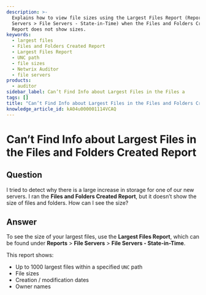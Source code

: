 ```yaml
---
description: >-
  Explains how to view file sizes using the Largest Files Report (Reports > File
  Servers > File Servers - State-in-Time) when the Files and Folders Created
  Report does not show sizes.
keywords:
  - largest files
  - Files and Folders Created Report
  - Largest Files Report
  - UNC path
  - file sizes
  - Netwrix Auditor
  - file servers
products:
  - auditor
sidebar_label: Can’t Find Info about Largest Files in the Files a
tags: []
title: "Can’t Find Info about Largest Files in the Files and Folders Created Report"
knowledge_article_id: kA04u000001114VCAQ
---
```


# Can’t Find Info about Largest Files in the Files and Folders Created Report

## Question

I tried to detect why there is a large increase in storage for one of our new servers. I ran the **Files and Folders Created Report**, but it doesn’t show the size of files and folders. How can I see the size?

## Answer

To see the size of your largest files, use the **Largest Files Report**, which can be found under **Reports** > **File Servers** > **File Servers - State-in-Time**.

This report shows:

- Up to 1000 largest files within a specified `UNC` path
- File sizes
- Creation / modification dates
- Owner names
